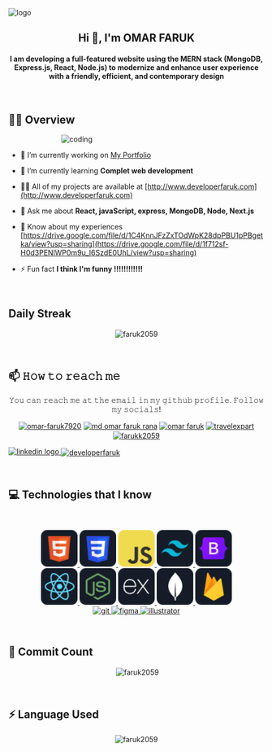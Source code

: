 ![logo](https://github.com/FARUK2059/FARUK2059/blob/main/Git%20hub%20Banner%20Update.gif?raw=true)

  <h2 align="center">Hi 👋, I'm OMAR FARUK</h2>
<h4 align="center">I am developing a full-featured website using the MERN stack (MongoDB, Express.js, React, Node.js)
to modernize and enhance user experience with a friendly, efficient, and contemporary design</h4>

<br>

## 👨‍💻 Overview
<img align="right" alt="coding" width="400" src="https://media4.giphy.com/media/RbDKaczqWovIugyJmW/200.webp?cid=ecf05e47wksx3pb75rwllnzsyzv2q71y2a9s4bxqcrfjjl04&ep=v1_gifs_search&rid=200.webp&ct=g">

<p align="left"> <a href="https://twitter.com/" target="blank"><img src="https://img.shields.io/twitter/follow/?logo=twitter&style=for-the-badge" alt="" /></a> </p>

- 🔭 I’m currently working on [My Portfolio](https://developerfaruk.vercel.app)

- 🌱 I’m currently learning **Complet web development**

- 👨‍💻 All of my projects are available at [http://www.developerfaruk.com](http://www.developerfaruk.com)

- 💬 Ask me about **React, javaScript, express, MongoDB, Node, Next.js**

- 📄 Know about my experiences [https://drive.google.com/file/d/1C4KnnJFzZxTOdWpK28dpPBU1pPBgetka/view?usp=sharing](https://drive.google.com/file/d/1f712sf-H0d3PENlWP0m9u_I6SzdE0UhL/view?usp=sharing)

- ⚡ Fun fact **I think I'm funny !!!!!!!!!!!!**

<br>

##  Daily Streak
<p align="center" ><img align="center" src="https://github-readme-streak-stats.herokuapp.com/?user=faruk2059&" alt="faruk2059" /></p>

<br>

## 📫 𝙷𝚘𝚠 𝚝𝚘 𝚛𝚎𝚊𝚌𝚑 𝚖𝚎

<p align="center">𝚈𝚘𝚞 𝚌𝚊𝚗 𝚛𝚎𝚊𝚌𝚑 𝚖𝚎 𝚊𝚝 𝚝𝚑𝚎 𝚎𝚖𝚊𝚒𝚕 𝚒𝚗 𝚖𝚢 𝚐𝚒𝚝𝚑𝚞𝚋 𝚙𝚛𝚘𝚏𝚒𝚕𝚎. 𝙵𝚘𝚕𝚕𝚘𝚠 𝚖𝚢 𝚜𝚘𝚌𝚒𝚊𝚕𝚜!</p>
<p align="center">
<a href="www.linkedin.com/in/developerfaruk" target="blank"><img align="center" src="https://raw.githubusercontent.com/rahuldkjain/github-profile-readme-generator/master/src/images/icons/Social/linked-in-alt.svg" alt="omar-faruk7920" height="72" width="72"  /></a>
<a href="https://fb.com/md omar faruk rana" target="blank"><img align="center" src="https://raw.githubusercontent.com/rahuldkjain/github-profile-readme-generator/master/src/images/icons/Social/facebook.svg" alt="md omar faruk rana" height="72" width="72" /></a>
<a href="https://instagram.com/omar faruk" target="blank"><img align="center" src="https://raw.githubusercontent.com/rahuldkjain/github-profile-readme-generator/master/src/images/icons/Social/instagram.svg" alt="omar faruk" height="72" width="72" /></a>
<a href="https://www.youtube.com/c/travelexpart" target="blank"><img align="center" src="https://raw.githubusercontent.com/rahuldkjain/github-profile-readme-generator/master/src/images/icons/Social/youtube.svg" alt="travelexpart" height="72" width="72" /></a>
<a href="https://discord.gg/farukk2059" target="blank"><img align="center" src="https://raw.githubusercontent.com/rahuldkjain/github-profile-readme-generator/master/src/images/icons/Social/discord.svg" alt="farukk2059" height="72" width="72" /></a>

  <div align="left">
  <a href="www.linkedin.com/in/developerfaruk" target="_blank">
    <img src="https://img.shields.io/static/v1?message=LinkedIn&logo=linkedin&label=&color=0077B5&logoColor=white&labelColor=&style=for-the-badge" height="20" alt="linkedin logo"  />
  </a>
  <a href="https://linkedin.com/in/developerfaruk" target="blank"><img align="center" src="https://raw.githubusercontent.com/rahuldkjain/github-profile-readme-generator/master/src/images/icons/Social/linked-in-alt.svg" alt="developerfaruk" height="30" width="40" /></a>


</div>

</p>

<br>

## :computer: Technologies that I know

<br>
<p align="center">
<a href="https://www.w3schools.com/html/" target="_blank" rel="noreferrer"> <img src="https://github.com/FARUK2059/FARUK2059/blob/main/Icons/HTML.png?raw=true" alt="html" width="72" height="72" /> </a>
<a href="https://www.w3schools.com/css/" target="_blank" rel="noreferrer"> <img src="https://github.com/FARUK2059/FARUK2059/blob/main/Icons/css.png?raw=true" alt="html" width="72" height="72" /> </a>
<a href="https://developer.mozilla.org/en-US/docs/Web/JavaScript" target="_blank" rel="noreferrer"> <img src="https://github.com/FARUK2059/FARUK2059/blob/main/Icons/JavaScript.png?raw=true" alt="javascript" width="72" height="72" /> </a>
<a href="https://tailwindcss.com/" target="_blank" rel="noreferrer"> <img src="https://github.com/FARUK2059/FARUK2059/blob/main/Icons/tailwind.png?raw=true" alt="tailwind" width="72" height="72"/> </a>
<a href="https://getbootstrap.com" target="_blank" rel="noreferrer"> <img src="https://github.com/FARUK2059/FARUK2059/blob/main/Icons/Bootsrap.png?raw=true" alt="bootstrap" width="72" height="72" /> </a>
<br>
<a href="https://reactjs.org/" target="_blank" rel="noreferrer"> <img src="https://github.com/FARUK2059/FARUK2059/blob/main/Icons/react.png?raw=true" alt="react" width="72" height="72"/> </a>
</a> <a href="https://nodejs.org" target="_blank" rel="noreferrer"> <img src="https://github.com/FARUK2059/FARUK2059/blob/main/Icons/node.png?raw=true" alt="nodejs" width="72" height="72"/> </a> 
<a href="https://expressjs.com" target="_blank" rel="noreferrer"> <img src="https://github.com/FARUK2059/FARUK2059/blob/main/Icons/express.png?raw=true" alt="express" width="72" height="72"/> </a>
</a> <a href="https://www.mongodb.com/" target="_blank" rel="noreferrer"> <img src="https://github.com/FARUK2059/FARUK2059/blob/main/Icons/mongo.png?raw=true" alt="mongodb" width="72" height="72"/> </a>
<a href="https://firebase.google.com/" target="_blank" rel="noreferrer"> <img src="https://github.com/FARUK2059/FARUK2059/blob/main/Icons/firebase.png?raw=true" alt="firebase" width="72" height="72"/> </a>
<br>
<a href="https://git-scm.com/" target="_blank" rel="noreferrer"> <img src="https://www.vectorlogo.zone/logos/git-scm/git-scm-icon.svg" alt="git" width="72" height="72"/> </a>
<a href="https://www.figma.com/" target="_blank" rel="noreferrer"> <img src="https://www.vectorlogo.zone/logos/figma/figma-icon.svg" alt="figma" width="72" height="72"/> </a>
<a href="https://www.adobe.com/in/products/illustrator.html" target="_blank" rel="noreferrer"> <img src="https://www.vectorlogo.zone/logos/adobe_illustrator/adobe_illustrator-icon.svg" alt="illustrator" width="72" height="72"/> </a> 
</p>
<br>

## 👀 Commit Count

<p align="center">&nbsp;<img align="center" src="https://github-readme-stats.vercel.app/api?username=faruk2059&show_icons=true&locale=en" alt="faruk2059" /></p>

<br>

## ⚡  Language Used

<p align="center"><img align="center" src="https://github-readme-stats.vercel.app/api/top-langs?username=faruk2059&show_icons=true&locale=en&layout=compact" alt="faruk2059" /></p>




